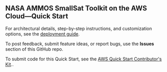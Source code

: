 
## NASA AMMOS SmallSat Toolkit on the AWS Cloud—Quick Start

For architectural details, step-by-step instructions, and customization options, see the [deployment guide](https://aws-quickstart.github.io/quickstart-ammos-smallsat-toolkit/).

To post feedback, submit feature ideas, or report bugs, use the **Issues** section of this GitHub repo. 

To submit code for this Quick Start, see the [AWS Quick Start Contributor's Kit](https://aws-quickstart.github.io/)..
